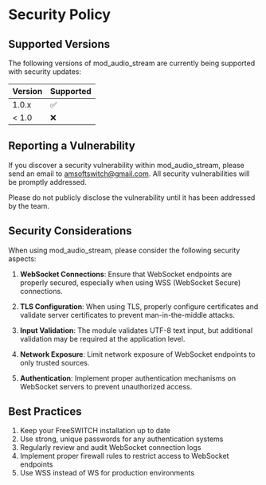 # Security Policy

## Supported Versions

The following versions of mod_audio_stream are currently being supported with security updates:

| Version | Supported          |
| ------- | ------------------ |
| 1.0.x   | :white_check_mark: |
| < 1.0   | :x:                |

## Reporting a Vulnerability

If you discover a security vulnerability within mod_audio_stream, please send an email to amsoftswitch@gmail.com. All security vulnerabilities will be promptly addressed.

Please do not publicly disclose the vulnerability until it has been addressed by the team.

## Security Considerations

When using mod_audio_stream, please consider the following security aspects:

1. **WebSocket Connections**: Ensure that WebSocket endpoints are properly secured, especially when using WSS (WebSocket Secure) connections.

2. **TLS Configuration**: When using TLS, properly configure certificates and validate server certificates to prevent man-in-the-middle attacks.

3. **Input Validation**: The module validates UTF-8 text input, but additional validation may be required at the application level.

4. **Network Exposure**: Limit network exposure of WebSocket endpoints to only trusted sources.

5. **Authentication**: Implement proper authentication mechanisms on WebSocket servers to prevent unauthorized access.

## Best Practices

1. Keep your FreeSWITCH installation up to date
2. Use strong, unique passwords for any authentication systems
3. Regularly review and audit WebSocket connection logs
4. Implement proper firewall rules to restrict access to WebSocket endpoints
5. Use WSS instead of WS for production environments